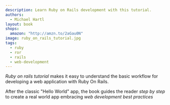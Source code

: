```yaml
---
description: Learn Ruby on Rails development with this tutorial.
authors:
  - Michael Hartl
layout: book
shops:
  amazon: "http://amzn.to/2aGau0N"
image: ruby_on_rails_tutorial.jpg
tags:
  - ruby
  - ror
  - rails
  - web-development
---
```


_Ruby on rails tutorial_ makes it easy to understand the basic workflow
for developing a web application with Ruby On Rails.

After the classic "Hello World" app, the book guides the reader
_step by step_ to create a real world app embracing
_web development best practices_
